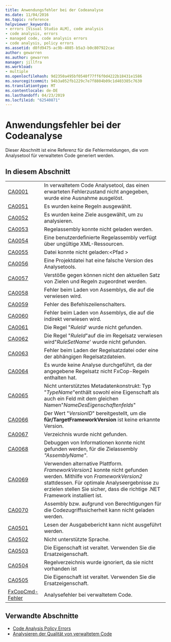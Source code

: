 ```yaml
---
title: Anwendungsfehler bei der Codeanalyse
ms.date: 11/04/2016
ms.topic: reference
helpviewer_keywords:
- errors [Visual Studio ALM], code analysis
- code analysis, errors
- managed code, code analysis errors
- code analysis, policy errors
ms.assetid: d8fd9475-ac9b-4085-b5a3-b0c807922cac
author: gewarren
ms.author: gewarren
manager: jillfra
ms.workload:
- multiple
ms.openlocfilehash: 9d2350a495bf0540f77ff6f0d4222b18431e1586
ms.sourcegitcommit: 94b3a052fb1229c7e7f8804b09c1d403385c7630
ms.translationtype: MT
ms.contentlocale: de-DE
ms.lasthandoff: 04/23/2019
ms.locfileid: "62540871"
---
```

# <a name="code-analysis-application-errors"></a>Anwendungsfehler bei der Codeanalyse

Dieser Abschnitt ist eine Referenz für die Fehlermeldungen, die vom Analysetool für verwalteten Code generiert werden.

## <a name="in-this-section"></a>In diesem Abschnitt

|||
|-|-|
|[CA0001](ca0001.md)|In verwaltetem Code Analysetool, das einen erwarteten Fehlerzustand nicht angegeben, wurde eine Ausnahme ausgelöst.|
|[CA0051](ca0051.md)|Es wurden keine Regeln ausgewählt.|
|[CA0052](ca0052.md)|Es wurden keine Ziele ausgewählt, um zu analysieren.|
|[CA0053](ca0053.md)|Regelassembly konnte nicht geladen werden.|
|[CA0054](ca0054.md)|Eine benutzerdefinierte Regelassembly verfügt über ungültige XML-Ressourcen.|
|[CA0055](ca0055.md)|Datei konnte nicht geladen:\<Pfad >|
|[CA0056](ca0056.md)|Eine Projektdatei hat eine falsche Version des Analysetools.|
|[CA0057](ca0057.md)|Verstöße gegen können nicht den aktuellen Satz von Zielen und Regeln zugeordnet werden.|
|[CA0058](ca0058.md)|Fehler beim Laden von Assemblys, die auf die verwiesen wird.|
|[CA0059](ca0059.md)|Fehler des Befehlszeilenschalters.|
|[CA0060](ca0060.md)|Fehler beim Laden von Assemblys, die auf die indirekt verwiesen wird.|
|[CA0061](ca0061.md)|Die Regel "*RuleId*' wurde nicht gefunden.|
|[CA0062](ca0062.md)|Die Regel "*RuleId*"auf die im Regelsatz verwiesen wird"*RuleSetName*' wurde nicht gefunden.|
|[CA0063](ca0063.md)|Fehler beim Laden der Regelsatzdatei oder eine der abhängigen Regelsatzdateien.|
|[CA0064](ca0064.md)|Es wurde keine Analyse durchgeführt, da der angegebene Regelsatz nicht FxCop-Regeln enthalten hat.|
|[CA0065](ca0065.md)|Nicht unterstütztes Metadatenkonstrukt: Typ "*TypeName*"enthält sowohl eine Eigenschaft als auch ein Feld mit dem gleichen Namen"*NameDesEigenschaftenfelds*"|
|[CA0066](ca0066.md)|Der Wert "*VersionID*" bereitgestellt, um die **für/TargetFrameworkVersion** ist keine erkannte Version.|
|[CA0067](ca0067.md)|Verzeichnis wurde nicht gefunden.|
|[CA0068](ca0068.md)|Debuggen von Informationen konnte nicht gefunden werden, für die Zielassembly *"AssemblyName"*.|
|[CA0069](ca0069.md)|Verwenden alternative Plattform. *FrameworkVersion1* konnte nicht gefunden werden. Mithilfe von *FrameworkVersion2* stattdessen. Für optimale Analyseergebnisse zu erzielen stellen Sie sicher, dass die richtige .NET Framework installiert ist.|
|[CA0070](ca0070.md)|Assembly bzw. aufgrund von Berechtigungen für die Codezugriffssicherheit kann nicht geladen werden.|
|[CA0501](ca0501.md)|Lesen der Ausgabebericht kann nicht ausgeführt werden.|
|[CA0502](ca0502.md)|Nicht unterstützte Sprache.|
|[CA0503](ca0503.md)|Die Eigenschaft ist veraltet. Verwenden Sie die Ersatzeigenschaft.|
|[CA0504](ca0504.md)|Regelverzeichnis wurde ignoriert, da sie nicht vorhanden ist|
|[CA0505](ca0505.md)|Die Eigenschaft ist veraltet. Verwenden Sie die Ersatzeigenschaft.|
|[FxCopCmd-Fehler](fxcopcmd-errors.md)|Analysefehler bei verwaltetem Code.|

## <a name="related-sections"></a>Verwandte Abschnitte

- [Code Analysis Policy Errors](../code-quality/code-analysis-policy-errors.md)
- [Analysieren der Qualität von verwaltetem Code](../code-quality/code-analysis-for-managed-code-overview.md)